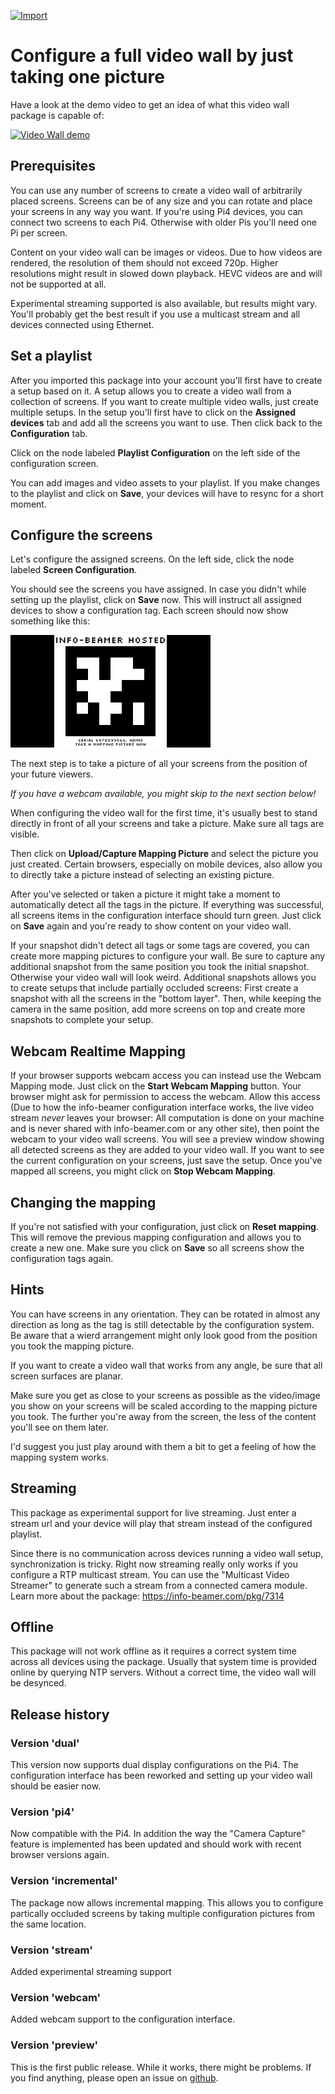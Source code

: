 [![Import](https://cdn.infobeamer.com/s/img/import.png)](https://info-beamer.com/use?url=https://github.com/info-beamer/package-magic-video-wall)

Configure a full video wall by just taking one picture
======================================================

Have a look at the demo video to get an idea of what
this video wall package is capable of:

[![Video Wall demo](https://img.youtube.com/vi/GI00HTJhSMU/0.jpg)](https://www.youtube.com/watch?v=GI00HTJhSMU)

Prerequisites
-------------

You can use any number of screens to create a video
wall of arbitrarily placed screens. Screens can be of
any size and you can rotate and place your screens
in any way you want.
If you're using Pi4 devices, you can connect two
screens to each Pi4. Otherwise with older Pis you'll
need one Pi per screen.

Content on your video wall can be images or videos.
Due to how videos are rendered, the resolution
of them should not exceed 720p. Higher resolutions
might result in slowed down playback. HEVC videos
are and will not be supported at all.

Experimental streaming supported is also available,
but results might vary. You'll probably get the best
result if you use a multicast stream and all
devices connected using Ethernet.

Set a playlist
--------------

After you imported this package into your account
you'll first have to create a setup based on it.
A setup allows you to create a video wall from
a collection of screens. If you want to create
multiple video walls, just create multiple setups.
In the setup you'll first have to click on the
**Assigned devices** tab and add all the screens
you want to use. Then click back to the **Configuration**
tab. 

Click on the node labeled **Playlist Configuration** on the
left side of the configuration screen.

You can add images and video assets to your playlist.
If you make changes to the playlist and click on **Save**, your
devices will have to resync for a short moment.

Configure the screens
---------------------

Let's configure the assigned screens. On the left
side, click the node labeled **Screen Configuration**.

You should see the screens you have assigned.
In case you didn't while setting up the playlist, click
on **Save** now.  This will instruct all assigned
devices to show a configuration tag. Each screen
should now show something like this:

![A configuration tag](config-tag.png)

The next step is to take a picture of all your screens
from the position of your future viewers.

_If you have a webcam available, you might skip to the
next section below!_

When configuring the video wall for the first time,
it's usually best to stand directly in front of all
your screens and take a picture. Make sure all
tags are visible.

Then click on **Upload/Capture Mapping Picture** and
select the picture you just created. Certain browsers,
especially on mobile devices, also allow you to directly
take a picture instead of selecting an existing picture.

After you've selected or taken a picture it might take
a moment to automatically detect all the tags in the picture.
If everything was successful, all screens items in
the configuration interface should turn green.
Just click on **Save** again and you're ready to show
content on your video wall.

If your snapshot didn't detect all tags or some
tags are covered, you can create more mapping
pictures to configure your wall. Be sure to capture
any additional snapshot from the same position you
took the initial snapshot. Otherwise your video wall
will look weird. Additional snapshots allows you to
create setups that include partially occluded screens:
First create a snapshot with all the screens in
the "bottom layer". Then, while keeping the camera
in the same position, add more screens on top and
create more snapshots to complete your setup.

Webcam Realtime Mapping
-----------------------

If your browser supports webcam access you can
instead use the Webcam Mapping mode. Just click on
the **Start Webcam Mapping** button. Your browser might
ask for permission to access the webcam. Allow this
access (Due to how the info-beamer configuration
interface works, the live video stream *never*
leaves your browser: All computation is done on your
machine and is never shared with info-beamer.com
or any other site), then point the webcam to your video
wall screens. You will see a preview window showing
all detected screens as they are added to your video
wall. If you want to see the current configuration on
your screens, just save the setup. Once you've mapped
all screens, you might click on **Stop Webcam Mapping**.

Changing the mapping
--------------------

If you're not satisfied with your configuration, just
click on **Reset mapping**. This will remove the previous
mapping configuration and allows you to create a new
one. Make sure you click on **Save** so all screens
show the configuration tags again.

Hints
-----

You can have screens in any orientation. They can be
rotated in almost any direction as long as the tag
is still detectable by the configuration system.
Be aware that a wierd arrangement might only look good
from the position you took the mapping picture.

If you want to create a video wall that works from
any angle, be sure that all screen surfaces are
planar.

Make sure you get as close to your screens as
possible as the video/image you show on your screens
will be scaled according to the mapping picture
you took. The further you're away from the screen,
the less of the content you'll see on them later.

I'd suggest you just play around with them a bit to
get a feeling of how the mapping system works.

Streaming
---------

This package as experimental support for live streaming.
Just enter a stream url and your device will play that
stream instead of the configured playlist.

Since there is no communication across devices running
a video wall setup, synchronization is tricky. Right now
streaming really only works if you configure a RTP multicast
stream. You can use the "Multicast Video Streamer" to
generate such a stream from a connected camera module.
Learn more about the package:
https://info-beamer.com/pkg/7314

Offline
-------

This package will not work offline as it requires a correct
system time across all devices using the package. Usually
that system time is provided online by querying NTP servers.
Without a correct time, the video wall will be desynced.

Release history
---------------

### Version 'dual'

This version now supports dual display configurations
on the Pi4. The configuration interface has been reworked
and setting up your video wall should be easier now.

### Version 'pi4'

Now compatible with the Pi4. In addition the way the 
"Camera Capture" feature is implemented has been updated
and should work with recent browser versions again.

### Version 'incremental'

The package now allows incremental mapping. This allows
you to configure partically occluded screens by taking
multiple configuration pictures from the same location.

### Version 'stream'

Added experimental streaming support

### Version 'webcam'

Added webcam support to the configuration interface.

### Version 'preview'

This is the first public release. While it works, there
might be problems. If you find anything, please open an
issue on [github](https://github.com/info-beamer/package-magic-video-wall/issues/new).

